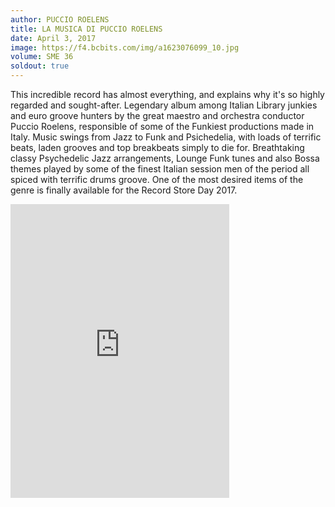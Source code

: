 ```yaml
---
author: PUCCIO ROELENS
title: LA MUSICA DI PUCCIO ROELENS
date: April 3, 2017
image: https://f4.bcbits.com/img/a1623076099_10.jpg
volume: SME 36
soldout: true
---
```


This incredible record has almost everything, and explains why it's so highly regarded and sought-after. Legendary album among Italian Library junkies and euro groove hunters by the great maestro and orchestra conductor Puccio Roelens, responsible of some of the Funkiest productions made in Italy. Music swings from Jazz to Funk and Psichedelia, with loads of terrific beats, laden grooves and top breakbeats simply to die for. Breathtaking classy Psychedelic Jazz arrangements, Lounge Funk tunes and also Bossa themes played by some of the finest Italian session men of the period all spiced with terrific drums groove. One of the most desired items of the genre is finally available for the Record Store Day 2017.

<iframe style="border: 0; width: 350px; height: 470px;" src="https://bandcamp.com/EmbeddedPlayer/album=2312880175/size=large/bgcol=ffffff/linkcol=0687f5/tracklist=false/transparent=true/" seamless><a href="http://sonormusiceditions.bandcamp.com/album/la-musica-di-puccio-roelens">LA MUSICA DI PUCCIO ROELENS by Puccio Roelens</a></iframe>